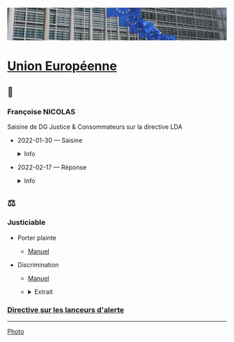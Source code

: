 ![img](../_aux/berlay_Commons.png)
# [Union Européenne](internat.md#ue)

## 📁 
### <a id="fn"></a> Françoise NICOLAS

Saisine de DG Justice & Consommateurs sur la directive LDA

* <a id="dg-just-signal"></a>2022-01-30 — Saisine
    <details>
      <summary>Info</summary>
    
    * Service: DG Justice & Consommateurs
    * [document](../pieces/identifiant/acfb12ff)
    </details>

* 2022-02-17 — Réponse
    <details>
      <summary>Info</summary>
    
    * Signé: [Ingrid BELLANDER TODINO](whoswho.md#bellander)
    * [document](../pieces/identifiant/114d5f23)
    </details>

## ⚖️
### Justiciable
* Porter plainte
    * [Manuel](https://ec.europa.eu/info/about-european-commission/contact/problems-and-complaints/complaints-about-breaches-eu-law/how-make-complaint-eu-level_fr) 

* Discrimination
    * [Manuel](https://fra.europa.eu/sites/default/files/fra_uploads/1510-FRA-CASE-LAW-HANDBOOK_FR.pdf) 
    * <details><summary><a id="UEdiscrim"></a>Extrait</summary> 
        
        * Tant le droit de l’UE que la CEDH garantissent une protection contre la discrimination en Europe. Bien que ces deux systèmes juridiques soient, dans une large mesure, complémentaires et qu’ils se renforcent mutuellement, ils présentent aussi certaines divergences dont les professionnels du droit doivent être conscients.
        * La CEDH protège tous les individus relevant de la juridiction des 47 États membres qui l’ont ratifiée, alors que les Directives de l’UE relatives àla non-discrimination protègent uniquement les ressortissants des 27 États membres.
        * L’article 14 de la CEDH n’interdit la discrimination que pour autant qu’elle se rattache à l’exercice d’un autre droit garanti par la Convention, tandis que le Protocole n° 12 confère à l’interdiction de la discrimination un caractère autonome. 
        * En vertu du droit de l’UE en matière de non-discrimination, l’interdiction de la discrimination est autonome, mais elle se limite àcertains domaines particuliers, tels que l’emploi.
        * Les institutions de l’UE sont juridiquement tenues d’observer la Charte des droits fondamentaux de l’Union européenne, ycompris ses dispositions sur la non-discrimination. Les États membres de l’UE doivent aussi respecter les dispositions de la Charte lorsqu’ils transposent et appliquent le droit de l’UE.
        * L’UE va adhérer àla CPDH et àla CEDH. L’Union sera placée sous la supervision d’organes de contrôle externes, et les particuliers pourront saisir directement la CouEDH d’une plainte pour violation alléguée de la Convention par l’UE.
        </details>

### <a id="UElda"></a> [Directive sur les lanceurs d'alerte](https://eur-lex.europa.eu/legal-content/FR/TXT/HTML/?uri=CELEX:32019L1937&from=EN)

---
[Photo](attrib.md#berlay)
